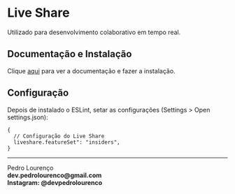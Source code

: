 # Live Share

Utilizado para desenvolvimento colaborativo em tempo real.

## Documentação e Instalação

Clique [aqui](https://marketplace.visualstudio.com/items?itemName=MS-vsliveshare.vsliveshare) para ver a documentação e fazer a instalação.

## Configuração

Depois de instalado o ESLint, setar as configurações (Settings > Open settings.json):

```
{
  // Configuração do Live Share
  liveshare.featureSet": "insiders",
}
```


<hr>
<stong>Pedro Lourenço</strong><br>
<Strong>dev.pedrolourenco@gmail.com</strong><br>
<Strong>Instagram: @devpedrolourenco</strong>